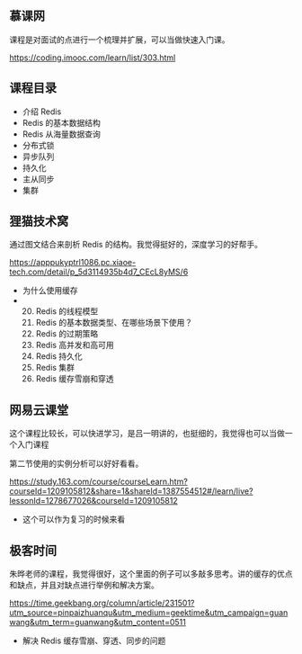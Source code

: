 ## 慕课网

课程是对面试的点进行一个梳理并扩展，可以当做快速入门课。

https://coding.imooc.com/learn/list/303.html

## 课程目录

- 介绍 Redis
- Redis 的基本数据结构
- Redis 从海量数据查询
- 分布式锁
- 异步队列
- 持久化
- 主从同步
- 集群

## 狸猫技术窝

通过图文结合来剖析 Redis 的结构。我觉得挺好的，深度学习的好帮手。

https://apppukyptrl1086.pc.xiaoe-tech.com/detail/p_5d3114935b4d7_CEcL8yMS/6

- 为什么使用缓存
- 20. Redis 的线程模型
  21. Redis 的基本数据类型、在哪些场景下使用？
  22. Redis 的过期策略
  23. Redis 高并发和高可用
  24. Redis 持久化
  25. Redis 集群
  26. Redis 缓存雪崩和穿透

## 网易云课堂

这个课程比较长，可以快进学习，是吕一明讲的，也挺细的，我觉得也可以当做一个入门课程

第二节使用的实例分析可以好好看看。

https://study.163.com/course/courseLearn.htm?courseId=1209105812&share=1&shareId=1387554512#/learn/live?lessonId=1278677026&courseId=1209105812

- 这个可以作为复习的时候来看

## 极客时间

朱晔老师的课程，我觉得很好，这个里面的例子可以多敲多思考。讲的缓存的优点和缺点，并且对缺点进行举例和解决方案。

https://time.geekbang.org/column/article/231501?utm_source=pinpaizhuanqu&utm_medium=geektime&utm_campaign=guanwang&utm_term=guanwang&utm_content=0511

- 解决 Redis 缓存雪崩、穿透、同步的问题